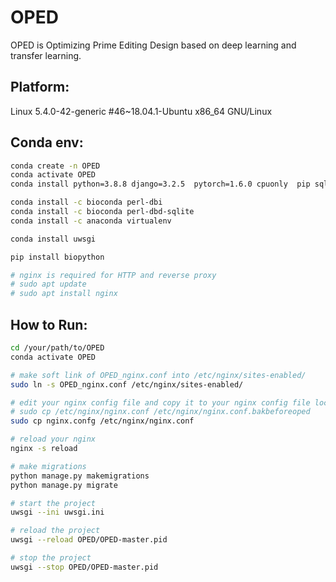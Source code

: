 # OPED

OPED is Optimizing Prime Editing Design based on deep learning and transfer learning.

## Platform:

Linux 5.4.0-42-generic #46\~18.04.1-Ubuntu x86_64 GNU/Linux

## Conda env:

```bash
conda create -n OPED
conda activate OPED
conda install python=3.8.8 django=3.2.5  pytorch=1.6.0 cpuonly  pip sqlite pandas pymysql

conda install -c bioconda perl-dbi
conda install -c bioconda perl-dbd-sqlite
conda install -c anaconda virtualenv

conda install uwsgi

pip install biopython

# nginx is required for HTTP and reverse proxy
# sudo apt update
# sudo apt install nginx
```

## How to Run:

```bash
cd /your/path/to/OPED
conda activate OPED

# make soft link of OPED_nginx.conf into /etc/nginx/sites-enabled/
sudo ln -s OPED_nginx.conf /etc/nginx/sites-enabled/

# edit your nginx config file and copy it to your nginx config file location
# sudo cp /etc/nginx/nginx.conf /etc/nginx/nginx.conf.bakbeforeoped
sudo cp nginx.confg /etc/nginx/nginx.conf

# reload your nginx
nginx -s reload

# make migrations
python manage.py makemigrations
python manage.py migrate

# start the project
uwsgi --ini uwsgi.ini

# reload the project
uwsgi --reload OPED/OPED-master.pid

# stop the project
uwsgi --stop OPED/OPED-master.pid
```
